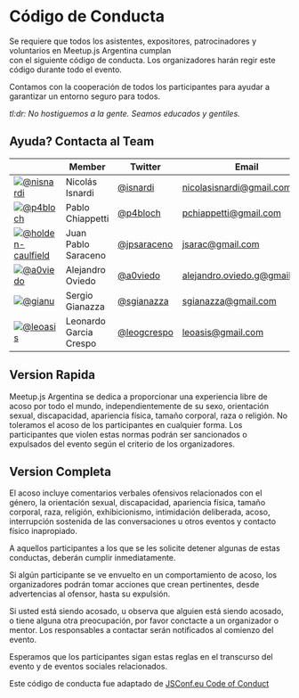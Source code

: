 # Código de Conducta

Se requiere que todos los asistentes, expositores, patrocinadores y voluntarios en Meetup.js Argentina cumplan  
con el siguiente código de conducta. Los organizadores harán regir este código durante todo el evento.

Contamos con la cooperación de todos los participantes para ayudar a garantizar un entorno seguro para todos.

*tl:dr: No hostiguemos a la gente. Seamos educados y gentiles.*

## Ayuda? Contacta al Team

​   | Member           | Twitter                                 | Email
----|------------------|-----------------------------------------|-------------------
[![@nisnardi](https://avatars1.githubusercontent.com/u/1290906?v=3&s=40)](https://github.com/nisnardi) | Nicolás Isnardi | [@isnardi](https://twitter.com/isnardi) | nicolasisnardi@gmail.com
[![@p4bloch](https://avatars2.githubusercontent.com/u/3620912?v=3&s=40)](https://github.com/p4bloch) | Pablo Chiappetti | [@p4bloch](https://twitter.com/p4bloch) | pchiappetti@gmail.com
[![@holden-caulfield](https://avatars2.githubusercontent.com/u/1255962?v=3&s=40)](https://github.com/holden-caulfield) | Juan Pablo Saraceno | [@jpsaraceno](https://twitter.com/jpsaraceno) | jsarac@gmail.com
[![@a0viedo](https://avatars0.githubusercontent.com/u/2440935?v=3&s=40)](https://github.com/a0viedo) | Alejandro Oviedo | [@a0viedo](https://twitter.com/a0viedo) | alejandro.oviedo.g@gmail.com
[![@gianu](https://avatars0.githubusercontent.com/u/128563?v=3&s=40)](https://github.com/gianu) | Sergio Gianazza | [@sgianazza](https://twitter.com/sgianazza) | sgianazza@gmail.com
[![@leoasis](https://avatars1.githubusercontent.com/u/328001?v=3&s=40)](https://github.com/leoasis) | Leonardo Garcia Crespo | [@leogcrespo](https://twitter.com/leogcrespo) | leoasis@gmail.com

## Version Rapida

Meetup.js Argentina se dedica a proporcionar una experiencia libre de acoso por todo el mundo, independientemente de su sexo, orientación sexual, discapacidad, apariencia física, tamaño corporal, raza o religión. No toleramos el acoso de los participantes en cualquier forma. Los participantes que violen estas normas podrán ser sancionados o expulsados del evento según el criterio de los organizadores.

## Version Completa

El acoso incluye comentarios verbales ofensivos relacionados con el género, la orientación sexual, discapacidad, apariencia física, tamaño corporal, raza, religión, exhibicionismo, intimidación deliberada, acoso, interrupción sostenida de las conversaciones u otros eventos y contacto físico inapropiado.

A aquellos participantes a los que se les solicite detener algunas de estas conductas, deberán cumplir inmediatamente.

Si algún participante se ve envuelto en un comportamiento de acoso, los organizadores podrán tomar acciones que crean pertinentes, desde advertencias al ofensor, hasta su expulsión.

Si usted está siendo acosado, u observa que alguien está siendo acosado, o tiene alguna otra preocupación, por favor conctacte a un organizador o mentor. Los responsables a contactar serán notificados al comienzo del evento.

Esperamos que los participantes sigan estas reglas en el transcurso del evento y de eventos sociales relacionados.

Este código de conducta fue adaptado de [JSConf.eu Code of Conduct]( http://2014.jsconf.eu/code-of-conduct.html)

